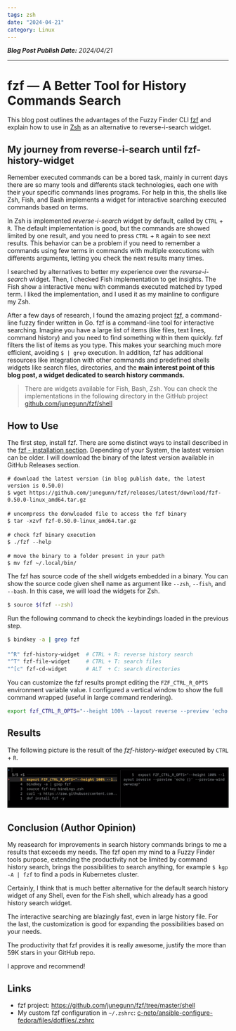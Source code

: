 ```yaml
---
tags: zsh
date: "2024-04-21"
category: Linux
---
```


*__Blog Post Publish Date:__ 2024/04/21*

---

# fzf — A Better Tool for History Commands Search

This blog post outlines the advantages of the Fuzzy Finder CLI [fzf](https://github.com/junegunn/fzf) and explain how to use in [Zsh](https://www.zsh.org/) as an alternative to reverse-i-search widget.

## My journey from __reverse-i-search__ until __fzf-history-widget__

Remember executed commands can be a bored task, mainly in current days there are so many tools and differents stack technologies, each one with their your specific commands lines programs. For help in this, the shells like Zsh, Fish, and Bash implements a widget for interactive searching executed commands based on terms.

In Zsh is implemented _reverse-i-search_ widget by default, called by `CTRL` + `R`. The default implementation is good, but the commands are showed limited by one result, and you need to press `CTRL` + `R` again to see next results. This behavior can be a problem if you need to remember a commands using few terms in commands with multiple executions with differents arguments, letting you check the next results many times.

I searched by alternatives to better my experience over the _reverse-i-search_ widget. Then, I checked Fish implementation to get insights. The Fish show a interactive menu with commands executed matched by typed term. I liked the implementation, and I used it as my mainline to configure my Zsh.

After a few days of research, I found the amazing project [fzf](https://github.com/junegunn/fzf), a command-line fuzzy finder written in Go. fzf is a command-line tool for interactive searching. Imagine you have a large list of items (like files, text lines, command history) and you need to find something within them quickly. fzf filters the list of items as you type. This makes your searching much more efficient, avoiding `$ | grep` execution. In addition, fzf has additional resources like integration with other commands and predefined shells widgets like search files, directories, and the __main interest point of this blog post, a widget dedicated to search history commands.__

> <i class="fa-solid fa-circle-info"></i> There are widgets available for Fish, Bash, Zsh. You can check the implementations in the following directory in the GitHub project [github.com/junegunn/fzf/shell](https://github.com/junegunn/fzf/tree/master/shell)

## How to Use

The first step, install fzf. There are some distinct ways to install described in the [fzf - installation section](https://github.com/junegunn/fzf/tree/master?tab=readme-ov-file#installation). Depending of your System, the lastest version can be older. I will download the binary of the latest version available in GitHub Releases section.

```{code-block} bash
# download the latest version (in blog publish date, the latest version is 0.50.0)
$ wget https://github.com/junegunn/fzf/releases/latest/download/fzf-0.50.0-linux_amd64.tar.gz

# uncompress the donwloaded file to access the fzf binary
$ tar -xzvf fzf-0.50.0-linux_amd64.tar.gz

# check fzf binary execution
$ ./fzf --help

# move the binary to a folder present in your path
$ mv fzf ~/.local/bin/
```

The fzf has source code of the shell widgets embedded in a binary. You can show the source code given shell name as argument like `--zsh`, `--fish`, and `--bash`. In this case, we will load the widgets for Zsh.

```bash
$ source $(fzf --zsh)
```

Run the following command to check the keybindings loaded in the previous step.

```bash
$ bindkey -a | grep fzf

"^R" fzf-history-widget  # CTRL + R: reverse history search
"^T" fzf-file-widget     # CTRL + T: search files
"^[c" fzf-cd-widget      # ALT  + C: search directories
```

You can customize the fzf results prompt editing the `FZF_CTRL_R_OPTS` environment variable value. I configured a vertical window to show the full command wrapped (useful in large command rendering).

```bash
export fzf_CTRL_R_OPTS="--height 100% --layout reverse --preview 'echo {}' --preview-window=wrap"
```

## Results

The following picture is the result of the _fzf-history-widget_ executed by `CTRL` + `R`.

![](/_static/2024/2024-04-21/results.png)


## Conclusion (Author Opinion)

My reasearch for improvements in search history commands brings to me a results that exceeds my needs. The fzf open my mind to a Fuzzy Finder tools purpose, extending the productivity not be limited by command history search, brings the possibilities to search anything, for example `$ kgp -A | fzf` to find a pods in Kubernetes cluster.

Certainly, I think that is much better alternative for the default search history widget of any Shell, even for the Fish shell, which already has a good history search widget.

The interactive searching are blazingly fast, even in large history file. For the last, the customization is good for expanding the possibilities based on your needs.

The productivity that fzf provides it is really awesome, justify the more than 59K stars in your GitHub repo.

I approve and recommend!

## Links

- fzf project: https://github.com/junegunn/fzf/tree/master/shell
- My custom fzf configuration in `~/.zshrc`: <i class="fab fa-github"></i> [c-neto/ansible-configure-fedora/files/dotfiles/.zshrc](https://github.com/c-neto/ansible-configure-fedora/tree/main/files/dotfiles/.zshrc)
